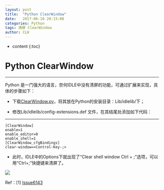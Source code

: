 ```yaml
---
layout: post
title:  "Python ClearWindow"
date:   2017-06-10 20:15:00 
categories: Python
tags: 清屏 ClearWindow
author: CLH
---
```


* content
{:toc}

# Python ClearWindow #

----------
Python 是一门强大的语言，奈何IDLE中没有清屏的功能，可通过扩展来实现，具体的步骤如下：




- 下载[ClearWindow.py](http://bugs.python.org/issue6143)，将其放在Python的安装目录：Lib/idlelib/下；



- 修改Lib/idlelib/config-extensions.def 文件，在其结尾处添加如下代码：
 
-----

    [ClearWindow]
    enable=1
    enable_editor=0
    enable_shell=1
    [ClearWindow_cfgBindings]
    clear-window=<Control-Key-;>
- 此时，IDLE中的Options下就出现了“Clear shell window Ctrl + ;”选项，可以用“Ctrl+;”快捷键来清屏了。

![](http://i.imgur.com/2lbTFl1.jpg)


Ref：[1] [Issue6143](http://bugs.python.org/issue6143)


